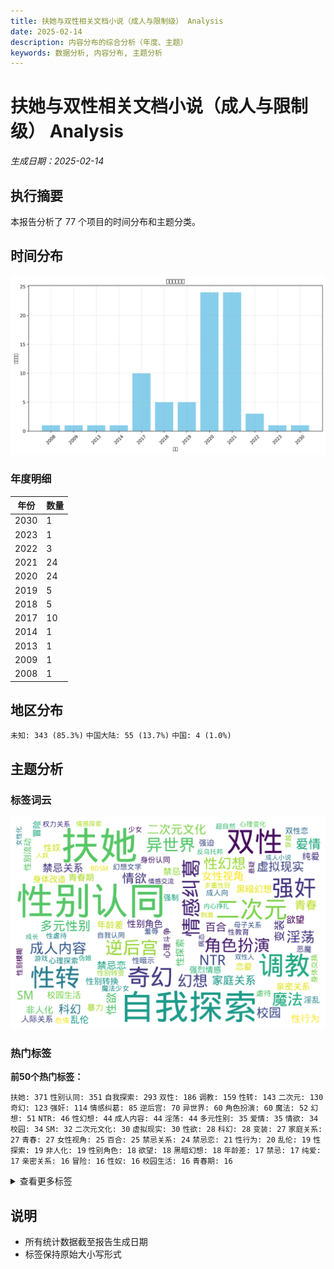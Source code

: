 ```yaml
---
title: 扶她与双性相关文档小说（成人与限制级） Analysis
date: 2025-02-14
description: 内容分布的综合分析（年度、主题）
keywords: 数据分析, 内容分布, 主题分析
---
```


# 扶她与双性相关文档小说（成人与限制级） Analysis
*生成日期：2025-02-14*

## 执行摘要
本报告分析了 77 个项目的时间分布和主题分类。

## 时间分布

![年度分布](扶她与双性相关文档小说（成人与限制级）_analysis_year_distribution.png)

### 年度明细

| 年份 | 数量 |
|------|-------|
| 2030 | 1 |
| 2023 | 1 |
| 2022 | 3 |
| 2021 | 24 |
| 2020 | 24 |
| 2019 | 5 |
| 2018 | 5 |
| 2017 | 10 |
| 2014 | 1 |
| 2013 | 1 |
| 2009 | 1 |
| 2008 | 1 |

## 地区分布

  `未知: 343 (85.3%)`  `中国大陆: 55 (13.7%)`  `中国: 4 (1.0%)`

## 主题分析

### 标签词云
![标签词云](扶她与双性相关文档小说（成人与限制级）_analysis_wordcloud.png)

### 热门标签

**前50个热门标签：**

  `扶她: 371`  `性别认同: 351`  `自我探索: 293`  `双性: 186`  `调教: 159`  `性转: 143`  `二次元: 130`  `奇幻: 123`  `强奸: 114`  `情感纠葛: 85`  `逆后宫: 70`  `异世界: 60`  `角色扮演: 60`  `魔法: 52`  `幻想: 51`  `NTR: 46`  `性幻想: 44`  `成人内容: 44`  `淫荡: 44`  `多元性别: 35`  `爱情: 35`  `情欲: 34`  `校园: 34`  `SM: 32`  `二次元文化: 30`  `虚拟现实: 30`  `性欲: 28`  `科幻: 28`  `变装: 27`  `家庭关系: 27`  `青春: 27`  `女性视角: 25`  `百合: 25`  `禁忌关系: 24`  `禁忌恋: 21`  `性行为: 20`  `乱伦: 19`  `性探索: 19`  `非人化: 19`  `性别角色: 18`  `欲望: 18`  `黑暗幻想: 18`  `年龄差: 17`  `禁忌: 17`  `纯爱: 17`  `亲密关系: 16`  `冒险: 16`  `性奴: 16`  `校园生活: 16`  `青春期: 16`

<details>
<summary>查看更多标签</summary>

 `性别流动: 15` `性别转换: 15` `恋爱: 15` `暴力: 15` `身体改造: 15` `人际关系: 14` `强烈情感: 14` `淫乱: 14` `双性恋: 13` `强制: 13` `强迫: 13` `心理斗争: 13` `心理探索: 12` `性暗示: 12` `恶魔: 12` `成人向: 12` `虐待: 12` `身份认同: 12` `幻想文学: 11` `性教育: 11` `羞辱: 11` `身体交换: 11` `少女: 10` `性别模糊: 10` `性别转变: 10` `性虐待: 10` `权力关系: 10` `母子关系: 10` `自我认同: 10` `色情: 10` `魔法少女: 10` `BDSM: 9` `心理变化: 9` `游戏: 9` `病态: 9` `穿越: 9` `超自然: 9` `人妖: 8` `伪娘: 8` `内心挣扎: 8` `刺激: 8` `双性人: 8` `反乌托邦: 8` `多重性别: 8` `女性化: 8` `悬疑: 8` `情感交流: 8` `情感探索: 8` `成人小说: 8` `成长: 8` `母女关系: 8` `肉便器: 8` `变态: 7` `同性恋: 7` `女仆: 7` `家庭伦理: 7` `异性恋: 7` `强奸幻想: 7` `性别探索: 7` `情感: 7` `情感冲突: 7` `权力游戏: 7` `校园爱情: 7` `梦境: 7` `羞耻: 7` `色情内容: 7` `都市: 7` `青少年: 7` `丝袜: 6` `兄妹关系: 6` `兄妹恋: 6` `双性角色: 6` `变性: 6` `奇幻冒险: 6` `奴役: 6` `婚姻: 6` `家庭: 6` `屈辱: 6` `强制性行为: 6` `性别流动性: 6` `性奴隶: 6` `性描写: 6` `性转小说: 6` `性高潮: 6` `恐怖: 6` `情感关系: 6` `情色文学: 6` `权力动态: 6` `权力斗争: 6` `校园恋情: 6` `精液: 6` `群交: 6` `肉体关系: 6` `自慰: 6` `血腥: 6` `触手: 6` `足控: 6` `跨性别: 6` `青春成长: 6` `魔物娘: 6` `主奴关系: 5` `乳胶: 5` `人体改造: 5` `催眠: 5` `变身: 5` `复仇: 5` `复杂人际关系: 5` `多人: 5` `多重身份: 5` `奇幻世界: 5` `婚礼: 5` `寄生兽: 5` `巨乳: 5` `心理挣扎: 5` `性快感: 5` `性暴力: 5` `日本文化: 5` `模拟人生: 5` `洗脑: 5` `父女关系: 5` `男性视角: 5` `禁忌之爱: 5` `肉棒: 5` `药物: 5` `足交: 5` `身体探索: 5` `魔王: 5` `TSF: 4` `二次元文学: 4` `勇者: 4` `双性特征: 4` `反转: 4` `变形: 4` `口交: 4` `同人小说: 4` `复杂情感: 4` `夫妻关系: 4` `女体化: 4` `小说: 4` `崩坏3: 4` `师生恋: 4` `幻想小说: 4` `强权关系: 4` `强烈快感: 4` `强烈性欲: 4` `强烈情欲: 4` `强烈的性欲: 4` `心理冲突: 4` `心理扭曲: 4` `心理描写: 4` `心理操控: 4` `性交: 4` `性关系: 4` `性启蒙: 4` `性爱: 4` `性行为描写: 4` `恋物癖: 4` `成人: 4` `成年内容: 4` `成长故事: 4` `探索欲望: 4` `改造: 4` `教师: 4` `教师与学生: 4` `权力: 4` `极端情节: 4` `生存游戏: 4` `社会禁忌: 4` `禁忌爱情: 4` `背叛: 4` `自我发现: 4` `舰娘: 4` `萝莉: 4` `虚构世界: 4` `血统: 4` `角色互动: 4` `警察: 4` `都市奇幻: 4` `都市幻想: 4` `都市生活: 4` `青春期困惑: 4` `青春爱情: 4` `两性关系: 3` `二次元小说: 3` `人外娘: 3` `冒险故事: 3` `办公室恋情: 3` `反抗: 3` `反转剧情: 3` `反转角色: 3` `受虐: 3` `吸血鬼: 3` `吸血魔女: 3` `多角关系: 3` `多角恋: 3` `多重关系: 3` `奇幻故事: 3` `女性主义: 3` `女权主义: 3` `奴隶: 3` `孤独: 3` `学校生活: 3` `宿舍生活: 3` `尿尿: 3` `幻想世界: 3` `幻想故事: 3` `异世界冒险: 3` `强暴: 3` `强烈性暗示: 3` `强烈欲望: 3` `心理游戏: 3` `快感: 3` `性别变换: 3` `性别平等: 3` `性奴役: 3` `性感: 3` `性玩具: 3` `性骚扰: 3` `恋爱心理: 3` `恶趣味: 3` `情感互动: 3` `情感交织: 3` `情感发展: 3` `情感纠结: 3` `惊悚: 3` `成人文学: 3` `战争: 3` `战斗: 3` `故事叙述: 3` `暗恋: 3` `暗黑: 3` `未来社会: 3` `极端性行为: 3` `校园恋爱: 3` `校园暴力: 3` `母子恋: 3` `淫魔: 3` `猫娘: 3` `现代: 3` `现代都市: 3` `社会角色: 3` `禁忌幻想: 3` `科技幻想: 3` `肉体改造: 3` `胶奴: 3` `色情文学: 3` `药物影响: 3` `身份危机: 3` `身体控制: 3` `转变: 3` `都市传说: 3` `附身: 3` `雌堕: 3` `青春期探索: 3` `青梅竹马: 3` `非传统家庭: 3` `魔物: 3` `AI: 2` `GL: 2` `JK制服: 2` `R18: 2` `三人关系: 2` `两性: 2` `乳汁: 2` `亲子关系: 2` `亲情: 2` `人兽: 2` `人形犬: 2` `人性: 2` `伦理: 2` `伦理冲突: 2` `伪装: 2` `侦探: 2` `修真: 2` `修道: 2` `偷窥: 2` `内心斗争: 2` `内衣: 2` `刺激体验: 2` `前列腺刺激: 2` `办公室生活: 2` `动漫文化: 2` `医患关系: 2` `占有欲: 2` `压迫: 2` `发情期: 2` `变性手术: 2` `古代: 2` `古代与现代交错: 2` `古风: 2` `另类性行为: 2` `后宫: 2` `地下文化: 2` `城市生活: 2` `复杂关系: 2` `多重性别认同: 2` `多重角色: 2` `天使: 2` `奇幻小说: 2` `女体盛: 2` `女性向: 2` `女性角色: 2` `女装: 2` `妻奴: 2` `姐弟恋: 2` `婚外情: 2` `婚姻关系: 2` `婚礼仪式: 2` `婚纱: 2` `婚舰: 2` `嫉妒: 2` `学校: 2` `学生: 2` `学生与老师: 2` `家庭主妇: 2` `家庭动态: 2` `家庭生活: 2` `少女情怀: 2` `尿控: 2` `尿液: 2` `师生关系: 2` `幽默: 2` `强势角色: 2` `强吻: 2` `强权: 2` `强烈性描写: 2` `强烈的情感: 2` `强烈色情: 2` `强迫关系: 2` `心灵探索: 2` `心理: 2` `心理控制: 2` `心理调教: 2` `性侵: 2` `性侵犯: 2` `性别融合: 2` `性压抑: 2` `性处理协会: 2` `性相关: 2` `性自我探索: 2` `性识别: 2` `怪物女孩: 2` `恋母情结: 2` `恋足: 2` `恋足癖: 2` `恶搞: 2` `情感依赖: 2` `情感危机: 2` `情感压迫: 2` `情感扭曲: 2` `情感操控: 2` `情感波动: 2` `情感纠纷: 2` `情欲关系: 2` `情色: 2` `情色小说: 2` `情趣: 2` `情趣玩具: 2` `情趣用品: 2` `成人向小说: 2` `成年人内容: 2` `成年向: 2` `扭曲关系: 2` `扶他: 2` `抖M: 2` `拍卖: 2` `换身: 2` `换身药: 2` `搞笑: 2` `操控: 2` `教师与学生关系: 2` `文化研究: 2` `日常生活: 2` `春药: 2` `暗黑幻想: 2` `暗黑调教: 2` `校园幻想: 2` `梦幻: 2` `梦魇: 2` `欲望与权力: 2` `欲望探索: 2` `武侠: 2` `母女: 2` `水手金星: 2` `漫展: 2` `激情: 2` `激情戏: 2` `灵媒岛: 2` `灵异事件: 2` `熟女: 2` `爱情与欲望: 2` `犬交: 2` `犯罪: 2` `猎杀: 2` `玄幻: 2` `现代奇幻: 2` `现代爱情: 2` `生命契约: 2` `生死: 2` `生死抉择: 2` `生殖: 2` `生殖权利: 2` `短篇小说: 2` `社会关系: 2` `社会压力: 2` `社会批判: 2` `社会期待: 2` `禁忌恋情: 2` `禁忌情感: 2` `科幻小说: 2` `科技: 2` `秘密关系: 2` `精神控制: 2` `美少女: 2` `老师与学生: 2` `耽美: 2` `职场: 2` `职场压力: 2` `职场女性: 2` `职场恋情: 2` `肉体欲望: 2` `肉欲: 2` `肛门: 2` `肢体接触: 2` `脚交: 2` `自我放纵: 2` `药物作用: 2` `虚构小说: 2` `虚构故事: 2` `融合: 2` `角色交换: 2` `角色关系: 2` `诱惑: 2` `调侃: 2` `调教俱乐部: 2` `贞操带: 2` `贞操锁: 2` `超能力: 2` `身份探索: 2` `身份转变: 2` `身体变换: 2` `身体接触: 2` `身体特征: 2` `身体羞辱: 2` `逆境成长: 2` `逆转: 2` `都市情感: 2` `重口味: 2` `重生: 2` `阉割: 2` `阴道: 2` `附身药: 2` `露出: 2` `青少年成长: 2` `青年: 2` `青春烦恼: 2` `高中生活: 2` `高潮体验: 2` `高跟鞋: 2` `魅魔: 2` `魔族: 2` `黑暗奇幻: 2` `#扶她文化: 1` `ACG文化: 1` `AI变身: 1` `AV: 1` `Alpha: 1` `CG作品: 1` `K9调教: 1` `M性角色: 1` `NSFW: 1` `OL制服: 1` `Omega: 1` `PLUSHIE: 1` `SLG: 1` `SM文化: 1` `romance: 1` `teacher-student relationship: 1` `一夜情: 1` `一次性别认同: 1` `三人行: 1` `三观: 1` `上元佳节: 1` `上官婉儿: 1` `上述情节: 1` `不可抗拒的身体变化: 1` `东洋文化: 1` `丝袜情结: 1` `两个女主角: 1` `两性人: 1` `严重限制级: 1` `丧失尊严: 1` `丧失控制: 1` `丧尸: 1` `个人成长: 1` `个人故事: 1` `个人日记: 1` `个人蜕变: 1` `个体欲望: 1` `中二病: 1` `中出虐待: 1` `中学: 1` `中年男性: 1` `临床实验: 1` `主人与奴隶: 1` `主人与宠物: 1` `主人公与瑪莉的关系: 1` `主仆关系: 1` `主奴婚礼: 1` `乳房: 1` `乳汁喷发: 1` `乳胶衣: 1` `二次元幻想: 1` `二次元性别: 1` `互动小说: 1` `互动式体验: 1` `互动性: 1` `互动教育: 1` `亚人类: 1` `亚里沙: 1` `亡灵: 1` `交配: 1` `亲子伦理: 1` `亲密互动: 1` `亲情与欲望: 1` `亲情关系: 1` `亲情扭曲: 1` `人与魔法: 1` `人偶: 1` `人兽关系: 1` `人力资源: 1` `人口控制: 1` `人妖关系: 1` `人妻: 1` `人性扭曲: 1` `人性探讨: 1` `人格扭曲: 1` `人牛: 1` `人物互动: 1` `人物关系: 1` `人物成长: 1` `人类与舰娘关系: 1` `人类与非人类: 1` `人类与非人类关系: 1` `人类与非人类的关系: 1` `人类战俘: 1` `人类未来: 1` `人类行为研究: 1` `人际关系冲突: 1` `人魔战争: 1` `仇恨: 1` `仙侠: 1` `仪式: 1` `伙伴关系: 1` `会心一击女友: 1` `传统与现代结合: 1` `伦理争议: 1` `伦理困境: 1` `伦理片: 1` `伦理禁忌: 1` `伦理纠葛: 1` `伴侣关系: 1` `体检: 1` `体育体测: 1` `佣兵团: 1` `侵犯: 1` `促销性欲: 1` `修仙: 1` `假阴茎: 1` `健康科技: 1` `健美: 1` `健身: 1` `偶像文化: 1` `傀儡大法: 1` `催情: 1` `優雅与恐怖: 1` `儿童: 1` `儿童成长: 1` `儿童色情: 1` `元精: 1` `兄妹: 1` `兄妹情深: 1` `兄弟姐妹: 1` `克隆体: 1` `党鲁设定: 1` `公开调教: 1` `公犬: 1` `关于爱与欲望: 1` `关系复杂: 1` `关系混乱: 1` `养分交换: 1` `养成: 1` `养老院: 1` `兽耳: 1` `兽耳人类: 1` `内向女孩: 1` `内心戏: 1` `内衣店: 1` `内部射精: 1` `内部斗争: 1` `冒险与探索: 1` `冒险者公会: 1` `军事皇权: 1` `冲突: 1` `冷酷: 1` `冷酷美人: 1` `凌辱: 1` `创作: 1` `初恋: 1` `刺激情节: 1` `刺激描写: 1` `前列腺高潮: 1` `剧情: 1` `剧情反转: 1` `力量与依赖: 1` `力量对抗: 1` `办公室: 1` `办公室调教: 1` `动作: 1` `动态互动: 1` `动态变化: 1` `励志故事: 1` `北京: 1` `医学: 1` `医学奇迹: 1` `医师: 1` `医疗失误: 1` `医疗设定: 1` `医疗部: 1` `医科学习: 1` `医院: 1` `医院故事: 1` `医院生活: 1` `博士: 1` `博彩: 1` `历史小说: 1` `历史背景: 1` `厕所有趣: 1` `原创同人: 1` `原神: 1` `友情与冲突: 1` `友谊: 1` `双人格: 1` `双性关系: 1` `双成: 1` `双重人格: 1` `双重欲望: 1` `反传统关系: 1` `反叛: 1` `反向NTR: 1` `反复情愫: 1` `反差萌: 1` `反抗压迫: 1` `反社会: 1` `反社会行为: 1` `反英雄: 1` `反转人生: 1` `反转关系: 1` `反转性别: 1` `反高潮: 1` `发育: 1` `受害者: 1` `受虐倾向: 1` `受虐者心理: 1` `受雇关系: 1` `变嫁: 1` `变态心理: 1` `变态情节: 1` `变态癖好: 1` `古代奇幻: 1` `古代宫廷: 1` `古代幻想: 1` `古代文化: 1` `古代神话: 1` `另类命运: 1` `另类幻想: 1` `另类性别: 1` `另类经历: 1` `史莱姆: 1` `史莱姆娘: 1` `合成人物: 1` `同人文: 1` `同伴: 1` `同居生活: 1` `同志文化: 1` `同性恋关系: 1` `同性愛: 1` `同性爱: 1` `同班接纳: 1` `同理心: 1` `同类相食: 1` `吞噬: 1` `启蒙教育: 1` `吸引力: 1` `吸血: 1` `吸食生命: 1` `呆萌: 1` `咖啡店: 1` `哥布林: 1` `唐朝: 1` `唯美主义: 1` `商业: 1` `噩梦婚礼: 1` `团队: 1` `国家政策: 1` `国际关系: 1` `地下交易: 1` `地下会所: 1` `地下俱乐部: 1` `地下室: 1` `地下暗河: 1` `地下调教: 1` `地下酒吧: 1` `城市: 1` `基督教: 1` `堕落: 1` `增强现实: 1` `增强能力: 1` `复古服装: 1` `复古风格: 1` `复杂人物关系: 1` `复杂心理: 1` `复杂性别角色: 1` `复杂的人际关系: 1` `多P: 1` `多个性行为: 1` `多个角色: 1` `多人性行为: 1` `多人调教: 1` `多层次角色关系: 1` `多重人格: 1` `多重性交: 1` `多重性伴侣: 1` `多重性关系: 1` `多重性行为: 1` `夜晚: 1` `夜生活: 1` `夜色浪漫: 1` `夜间冒险: 1` `夜间故事: 1` `大学爱情: 1` `大学生活: 1` `大肉棒: 1` `大胆尝试: 1` `大量射精: 1` `天降少女: 1` `失恋: 1` `失落: 1` `失踪: 1` `失踪案件: 1` `奇妙遭遇: 1` `奇幻修真: 1` `奇幻少女: 1` `奇幻情境: 1` `奇幻想: 1` `奇幻文学: 1` `奇幻现实: 1` `奇幻色情文学: 1` `奇幻题材: 1` `奇异伦理: 1` `奇点计划: 1` `契约: 1` `女上司: 1` `女主角: 1` `女剑圣: 1` `女友与追求者: 1` `女奴: 1` `女子大学生: 1` `女学生: 1` `女性主导: 1` `女性化训练: 1` `女性友谊: 1` `女性失踪: 1` `女性心理: 1` `女性服装: 1` `女性权力: 1` `女性欲望: 1` `女性气质: 1` `女性角色扮演: 1` `女性身份: 1` `女性身体: 1` `女王: 1` `女生: 1` `女生向: 1` `女秘书: 1` `奴役关系: 1` `奴隶交易: 1` `奴隶驯养: 1` `妖媚: 1` `妖怪: 1` `妖狐: 1` `妖艳女郎: 1` `姊妹情: 1` `姐妹关系: 1` `姐妹情: 1` `姐姐: 1` `姐弟禁忌: 1` `婚姻与家庭: 1` `婚礼准备: 1` `媚药: 1` `嫉妒与竞争: 1` `季柚: 1` `学姐: 1` `学院生活: 1` `宅文化: 1` `宅男: 1` `宇航时代: 1` `宗教信仰: 1` `实验室: 1` `实验室情节: 1` `实验政策: 1` `宠物化: 1` `家务: 1` `家庭戏剧: 1` `家庭纠葛: 1` `家庭虐待: 1` `家族关系: 1` `家族斗争: 1` `对抗暴力: 1` `小女孩: 1` `少女向: 1` `少女角色: 1` `少年: 1` `少男向: 1` `尸体解剖: 1` `尿道: 1` `屈从: 1` `屈服: 1` `屎控: 1` `山脉社会: 1` `岁差: 1` `岛屿奇境: 1` `巫术: 1` `巴厘岛度假: 1` `师徒关系: 1` `平民: 1` `平行世界: 1` `年下: 1` `年幼: 1` `年幼与年长者关系: 1` `年幼的心灵: 1` `年轻女孩: 1` `年轻女性: 1` `年轻成年人: 1` `年轻角色: 1` `年青人的成长: 1` `年龄差异: 1` `幻幻想: 1` `幻想与现实: 1` `幻想与现实交织: 1` `幻想性: 1` `幻想情节: 1` `幻想类: 1` `幻梦: 1` `幻觉: 1` `幼儿园: 1` `幼女: 1` `幼齿: 1` `开放性行为: 1` `开放文化: 1` `异世界挑战: 1` `异化: 1` `异国旅行: 1` `异域情趣: 1` `异常性行为: 1` `异幻想: 1` `异形: 1` `异性恋者的视角: 1` `异性成分: 1` `异界: 1` `异种: 1` `异类交配: 1` `异能: 1` `异色瞳: 1` `异装: 1` `弟弟与姐姐: 1` `弱势群体: 1` `弱校全年龄向: 1` `强制性交: 1` `强制融合: 1` `强制行为: 1` `强制认同: 1` `强制高潮: 1` `强力关系: 1` `强性交互: 1` `强推: 1` `强欲: 1` `强烈亲密: 1` `强烈吸引: 1` `强烈性别表现: 1` `强烈性吸引: 1` `强烈性爱场景: 1` `强烈情色: 1` `强烈描写: 1` `强烈的内心斗争: 1` `强烈的性暗示: 1` `强烈的生理欲望: 1` `强烈羞耻感: 1` `强烈自卑: 1` `强者与弱者: 1` `强辱: 1` `强迫与自愿: 1` `强迫性: 1` `强迫性交: 1` `归属感: 1` `征服: 1` `待嫁关系: 1` `心动瞬间: 1` `心灵交流: 1` `心理 thriller: 1` `心理关系: 1` `心理创伤: 1` `心理剖析: 1` `心理压迫: 1` `心理变态: 1` `心理困扰: 1` `心理崩塌: 1` `心理恐怖: 1` `心理恐慌: 1` `心理戏: 1` `心理战: 1` `心理救赎: 1` `心理活动: 1` `心理状态: 1` `心理纠结: 1` `心理虐待: 1` `心理驯化: 1` `志愿者实验: 1` `忠诚: 1` `忠诚与背叛: 1` `快感与屈辱: 1` `快感探索: 1` `怀孕: 1` `怀旧: 1` `思想解放: 1` `急性换身: 1` `性MOD: 1` `性交流: 1` `性体验: 1` `性倾向: 1` `性冲动: 1` `性别伪装: 1` `性别冲突: 1` `性别困惑: 1` `性别对立: 1` `性别异化: 1` `性别权力游戏: 1` `性别歧视: 1` `性别混淆: 1` `性别游戏: 1` `性别理论: 1` `性别研究: 1` `性别角色冲突: 1` `性别角色挑战: 1` `性别角色颠倒: 1` `性别认知: 1` `性别调教: 1` `性别身份: 1` `性别转化: 1` `性刺激: 1` `性功能模块: 1` `性压迫: 1` `性取向: 1` `性吸引: 1` `性器官移植: 1` `性奴角色: 1` `性心理: 1` `性快乐: 1` `性情节: 1` `性意识: 1` `性感OL: 1` `性感女上司: 1` `性技巧: 1` `性文化: 1` `性欲压抑: 1` `性欲参与: 1` `性欲发展: 1` `性欲增强: 1` `性欲抑制: 1` `性欲探索: 1` `性欲望: 1` `性欲满足: 1` `性欲激增: 1` `性欲表现: 1` `性欲表达: 1` `性欲觉醒: 1` `性欺诈: 1` `性活动: 1` `性游戏: 1` `性爱幻想: 1` `性爱描写: 1` `性爱精灵: 1` `性爱表演: 1` `性癖: 1` `性羞耻: 1` `性药物: 1` `性行为描述: 1` `性表现: 1` `性调教: 1` `性转化: 1` `性转故事: 1` `性转文: 1` `恋人: 1` `恋母癖: 1` `恋爱与亲密: 1` `恋爱与死亡: 1` `恋爱主题: 1` `恋爱关系: 1` `恋爱趋向: 1` `恋爱过程: 1` `恋父: 1` `恋父情结: 1` `恋臭: 1` `恋袜: 1` `恐怖事件: 1` `恐怖小说: 1` `恐怖幻想: 1` `恐怖情绪: 1` `恐惧与屈服: 1` `恶作剧: 1` `恶势力: 1` `恶堕: 1` `恶性事件: 1` `恶灵: 1` `恶魔化: 1` `恶魔调教: 1` `悔恨: 1` `悲伤: 1` `悲剧: 1` `悲剧情节: 1` `情侣关系: 1` `情感交互: 1` `情感交融: 1` `情感内心斗争: 1` `情感剖析: 1` `情感升温: 1` `情感启示: 1` `情感戏: 1` `情感成长: 1` `情感挣扎: 1` `情感探讨: 1` `情感支持: 1` `情感故事: 1` `情感矛盾: 1` `情感纽带: 1` `情感经历: 1` `情感缺失: 1` `情感表达: 1` `情感调教: 1` `情感连接: 1` `情感迷茫: 1` `情景转换: 1` `情欲与爱: 1` `情欲小说: 1` `情欲教育: 1` `情欲纠葛: 1` `情绪描写: 1` `情节冲突: 1` `情节反转: 1` `情节扭曲: 1` `情节扭转: 1` `情趣关系: 1` `情趣道具: 1` `惩罚与奖赏: 1` `惩罚与报复: 1` `想象空间: 1` `意识转移: 1` `愚弄权力: 1` `感性体验: 1` `愿望实现: 1` `成人向文学: 1` `成人娱乐: 1` `成人情节: 1` `成年: 1` `成年交易: 1` `成年人向: 1` `成年仪式: 1` `成年女性: 1` `成年幻想: 1` `成年教育: 1` `成年礼: 1` `战略: 1` `手术: 1` `托管老师: 1` `扮装: 1` `扶她文化: 1` `技术实验: 1` `抗争: 1` `折磨: 1` `护士: 1` `拆迁: 1` `拘束: 1` `拟态: 1` `拟态小说: 1` `挑战极限: 1` `挣扎: 1` `探索: 1` `探索与禁忌: 1` `探索新游戏: 1` `探索禁忌: 1` `探索自我: 1` `探索身份: 1` `探讨自我: 1` `推理: 1` `提督: 1` `援交: 1` `改编小说: 1` `改造手术: 1` `政府计划: 1` `政治阴谋: 1` `故事: 1` `故事情节: 1` `敏感议题: 1` `教育: 1` `整容手术: 1` `文化冲突: 1` `文艺: 1` `斗争与制服: 1` `施虐倾向: 1` `旅行故事: 1` `旅馆: 1` `无厘头: 1` `无性别偏见: 1` `无意识: 1` `无知的少年: 1` `日常系: 1` `日本: 1` `日本二次元文化: 1` `日本社会: 1` `旧梦重温: 1` `早晨性爱: 1` `时尚: 1` `时空穿梭: 1` `时装周: 1` `春梦: 1` `暗网: 1` `暗部: 1` `暗黑主题: 1` `暗黑元首: 1` `暗黑恋爱: 1` `暗黑爱情: 1` `暧昧: 1` `暴力行为: 1` `暴雨: 1` `暴露: 1` `暴露性行为: 1` `暴露癖: 1` `朋友关系: 1` `服务场所: 1` `未婚妻: 1` `未来科技: 1` `末世: 1` `末日: 1` `末班车事件: 1` `机器人: 1` `机械: 1` `机械女仆: 1` `机械角色: 1` `机甲: 1` `权利关系: 1` `权力与控制: 1` `李治: 1` `束缚游戏: 1` `极端体验: 1` `极端内容: 1` `极端性教育: 1` `极端性虐待: 1` `极端情感: 1` `极端露骨: 1` `极限体验: 1` `极限情节: 1` `枪战: 1` `校园小说: 1` `校园性文化: 1` `校园恋愛: 1` `校园情感: 1` `校园情欲: 1` `校园故事: 1` `校园青春: 1` `校花: 1` `梦境与现实: 1` `梦境幻想: 1` `梦幻体验: 1` `梦幻校园: 1` `模仿: 1` `模拟现实: 1` `模特生活: 1` `樱花: 1` `欢庆: 1` `欢愉经验: 1` `欲望与快感: 1` `欲望与暴力: 1` `欲望与满足: 1` `欲望与爱: 1` `欲望债主系统: 1` `欲望未满足: 1` `欲望游戏: 1` `欲望觉醒: 1` `欲望释放: 1` `欺骗: 1` `正义与非正义: 1` `武器魔法: 1` `武曌: 1` `武野: 1` `母乳: 1` `母女乱伦: 1` `母嫁: 1` `母子: 1` `母子情: 1` `母子游戏: 1` `母性: 1` `母犬: 1` `母狗: 1` `母系社会: 1` `母胎solo: 1` `毒品: 1` `毕业酒会: 1` `求爱: 1` `治愈: 1` `治愈术: 1` `治疗: 1` `治疗魔法: 1` `治病: 1` `法医: 1` `法医调查: 1` `法术: 1` `注奶: 1` `泪水: 1` `泰国: 1` `洗澡: 1` `流动性别: 1` `流氓医生: 1` `浴室性愛: 1` `海水浴场: 1` `液体: 1` `淫欲: 1` `淫纹: 1` `深喉: 1` `深夜刺激: 1` `深夜故事: 1` `深层快感: 1` `深度探讨: 1` `深海: 1` `深海舰娘: 1` `混乱: 1` `混合人格: 1` `混合性别: 1` `混沌: 1` `混血: 1` `温暖: 1` `温暖的日常: 1` `温柔与欲望: 1` `温柔乡的诱惑: 1` `温柔调教: 1` `温泉之旅: 1` `游戏剧情: 1` `游戏穿越: 1` `源石病: 1` `潜意识性欲: 1` `潜水意外: 1` `潮流文化: 1` `激烈: 1` `激烈争吵: 1` `激烈场面: 1` `激烈情感: 1` `激烈战斗: 1` `激烈描绘: 1` `激素波动: 1` `灌肠: 1` `火辣老板: 1` `灵女: 1` `灵异: 1` `灵异故事: 1` `灵根: 1` `灵气: 1` `灵溪医院: 1` `灵魂伴侣: 1` `灵魂素粒子: 1` `灵魂转移: 1` `灾难: 1` `炼丹: 1` `热情与诱惑: 1` `熟女控: 1` `熟透的爱: 1` `爆乳: 1` `爱: 1` `爱与婚姻: 1` `爱与恨: 1` `爱与探索: 1` `爱与痛: 1` `爱与痛苦: 1` `爱好和平: 1` `爱恋: 1` `爱情题材: 1` `爱爱: 1` `父女乱伦: 1` `父女恋: 1` `父子关系: 1` `父子情: 1` `父权结构: 1` `父母与子女: 1` `爽文: 1` `特殊学园: 1` `特殊性关系: 1` `特殊性别: 1` `特殊服务: 1` `特殊身体特征: 1` `狐狸妖怪: 1` `独占欲: 1` `独立与依赖: 1` `狼人: 1` `狼女: 1` `猎人与猎物: 1` `猎奇: 1` `猎奇文学: 1` `猫咪: 1` `献祭仪式: 1` `环保事业: 1` `环境问题: 1` `现代化妆品: 1` `现代文: 1` `现代社会: 1` `现代网络文化: 1` `现实拆分: 1` `理想与现实: 1` `甜蜜: 1` `生命与死亡: 1` `生存: 1` `生存与绝望: 1` `生存困境: 1` `生殖器: 1` `生殖器官: 1` `生殖器崇拜: 1` `生殖差距: 1` `生殖科: 1` `生活学习: 1` `生活日常: 1` `生活片段: 1` `生活状况观察: 1` `生物技术: 1` `生物改造: 1` `生物科技: 1` `生物重铸: 1` `生理功能: 1` `生理反应: 1` `生理性快感: 1` `生理特征: 1` `生理需求: 1` `田园: 1` `电击调教: 1` `电动玩具: 1` `电子游戏: 1` `电子竞技: 1` `男女关系: 1` `男女性别: 1` `男女性别融合: 1` `男女融合: 1` `男性与女性: 1` `男性与女性特征: 1` `男性与女性特征互融: 1` `男性关系: 1` `男性目光: 1` `男生: 1` `疗愈与破坏: 1` `疯狂: 1` `疯狂实验: 1` `疯狂幻想: 1` `病娇角色: 1` `病态恋母: 1` `病态爱情: 1` `病态美: 1` `病房对话: 1` `痛苦: 1` `痛苦与救赎: 1` `痛苦体验: 1` `痛苦恋情: 1` `痛苦成长: 1` `痴女: 1` `白丝过膝袜: 1` `百合关系: 1` `皇朝: 1` `皮物: 1` `监禁: 1` `目标启示: 1` `直播: 1` `直播互动: 1` `真实性别: 1` `真实身份: 1` `知情同意: 1` `知识探索: 1` `短小包茎: 1` `矮人: 1` `碧蓝航线: 1` `社交互动: 1` `社交媒体: 1` `社交平台: 1` `社会丑恶: 1` `社会习俗: 1` `社会伦理: 1` `社会体制: 1` `社会变革: 1` `社会孤立: 1` `社会性死亡: 1` `社会接纳: 1` `社会文化: 1` `社会混乱: 1` `社会现状: 1` `社会研究: 1` `社会规则: 1` `社会规范: 1` `社会认同: 1` `社会认知: 1` `社会讨论: 1` `社会适应: 1` `社会问题: 1` `社区生活: 1` `神奇女郎: 1` `神社: 1` `神社文化: 1` `神秘: 1` `神秘家族: 1` `神秘教会: 1` `神秘现象: 1` `神秘角色: 1` `神秘试剂: 1` `神魔: 1` `禁忌之恋: 1` `禁忌恋爱: 1` `禁忌文化: 1` `禁忌爱: 1` `禁忌的爱情: 1` `禁欲: 1` `私密关系: 1` `科幻幻想: 1` `科幻色情: 1` `科技与性: 1` `科技改造: 1` `科技进步: 1` `科研与欲望: 1` `秘密实验: 1` `秘密生活: 1` `秘密警察: 1` `空姐故事: 1` `穿女装: 1` `竞女: 1` `童年回忆: 1` `童年幻想: 1` `童年阴影: 1` `童装: 1` `童颜巨乳: 1` `符华: 1` `粗暴: 1` `精灵: 1` `精灵附身: 1` `精神创伤: 1` `精神操控: 1` `精神病态: 1` `精神错乱: 1` `精臭: 1` `系统金手指: 1` `紧张气氛: 1` `紧身服装: 1` `紫色火焰: 1` `繁衍机制: 1` `红A: 1` `约会: 1` `约束: 1` `绒毛特征: 1` `维多利亚风格: 1` `罗曼史: 1` `美学: 1` `羞涩: 1` `羞耻心: 1` `羞耻心理: 1` `羞耻情节: 1` `羞耻玩弄: 1` `羞辱与屈辱: 1` `群体互动: 1` `群体冲突: 1` `群体性交: 1` `老人: 1` `老女律师: 1` `考博液: 1` `耻辱: 1` `耻辱快感: 1` `耽美小说: 1` `职业助理: 1` `职业生活: 1` `职业角色交替: 1` `职场挑战: 1` `职场操控: 1` `职场爱情: 1` `职场适应: 1` `肆意调教: 1` `肉体与欲望: 1` `肉体与精神交融: 1` `肉体交互: 1` `肉体交易: 1` `肉体交缠: 1` `肉体变换: 1` `肉体美学: 1` `肉戏: 1` `肉棒调教: 1` `肉欲探讨: 1` `肌肉: 1` `肛交: 1` `肛门痛楚: 1` `育儿: 1` `脚奴隶: 1` `脚控: 1` `腐向: 1` `自愈能力: 1` `自我意识: 1` `自我成长: 1` `自我接受: 1` `自我接纳: 1` `自我放逐: 1` `自我满足: 1` `自我觉醒: 1` `自我认知: 1` `自我迷失: 1` `自然与非自然: 1` `自然课程: 1` `自由意志: 1` `自虐: 1` `色情主题: 1` `色情小说: 1` `色情浪漫: 1` `艺术: 1` `若隐若现: 1` `苦恋: 1` `草食系: 1` `药娘: 1` `药水变身: 1` `药物依赖: 1` `药物变化: 1` `药物角色扮演: 1` `药物诱导: 1` `荷尔蒙治疗: 1` `菊花: 1` `萌妹: 1` `萌文化: 1` `落入性别陷阱: 1` `藏镜仕女: 1` `虐待与屈服: 1` `虐待与调教: 1` `虐恋: 1` `虚幻与现实: 1` `虚拟世界: 1` `虚拟性行为: 1` `虚拟角色: 1` `虚构: 1` `虚构乱伦: 1` `虚构文学: 1` `虚构角色: 1` `蛇人: 1` `蛇皮变身: 1` `蜜液: 1` `融合技术: 1` `融合能力: 1` `血缘关系: 1` `行政秘书: 1` `衣物购买: 1` `裂口女: 1` `视频: 1` `视频调教: 1` `视频通信: 1` `角斗场: 1` `角色反转: 1` `角色发展: 1` `角色探索: 1` `角色设定: 1` `角色间复杂关系: 1` `解剖: 1` `解放与压迫: 1` `解锁性趣: 1` `触电感受: 1` `触神教: 1` `警察调查: 1` `警察追捕: 1` `认同探索: 1` `训练场景: 1` `课堂教学: 1` `调情: 1` `调教人妻: 1` `调教奴隶: 1` `调教快感: 1` `调教性的探索: 1` `调教情节: 1` `调教战: 1` `调教故事: 1` `调教文: 1` `调教文化: 1` `调教文学: 1` `调教机械: 1` `调教社会: 1` `调教过程: 1` `调皮: 1` `调皮互动: 1` `调皮捣蛋: 1` `豪华酒店: 1` `贞操笼: 1` `负数锁: 1` `购物挑战: 1` `贵族: 1` `费洛蒙: 1` `赛场: 1` `赞美臀部: 1` `超常规犯罪: 1` `超现实主义: 1` `超级财团: 1` `超越性别: 1` `跨性别体验: 1` `跨物种情感: 1` `身份交换: 1` `身体交互: 1` `身体代入感: 1` `身体变化: 1` `身体变异: 1` `身体意识: 1` `身体改变: 1` `身体界限: 1` `身体自主权: 1` `身体融合: 1` `身体转化: 1` `身体转变: 1` `身体转换: 1` `身心受虐: 1` `身心变革: 1` `身心融合: 1` `身心转换: 1` `转学生: 1` `转性: 1` `转性故事: 1` `转换与自我探索: 1` `轻小说: 1` `轻生: 1` `较量: 1` `迷失自我: 1` `逃脱: 1` `逆袭: 1` `透明生物: 1` `道家: 1` `道德伦理: 1` `道德困境: 1` `遗愿: 1` `遗憾: 1` `邪恶系: 1` `邪教思想: 1` `邪教文化: 1` `邻里支持: 1` `都市小说: 1` `都市恐怖: 1` `都市探险: 1` `酒吧: 1` `重塑身份: 1` `重生小说: 1` `阴暗幻想: 1` `阴暗面: 1` `阴茎: 1` `阴茎癖: 1` `阴蒂肉棒: 1` `阴谋: 1` `阴道吸力: 1` `阴阳师: 1` `阶级斗争: 1` `阿米娅: 1` `附身药的影响: 1` `陪伴: 1` `隐秘情感: 1` `隐秘情缘: 1` `雌性主导: 1` `雌雄同体: 1` `雷电将军: 1` `霸道总裁: 1` `青少年困惑: 1` `青少年探索: 1` `青年律师: 1` `青春回忆: 1` `青春幻想: 1` `青春悸动: 1` `青春期的困惑: 1` `青春期道德焦虑: 1` `青涩初恋: 1` `青涩记忆: 1` `非人类: 1` `非传统恋情: 1` `非自愿性行为: 1` `非自愿行为: 1` `非规范性行为: 1` `风俗店: 1` `飞机美容: 1` `饮酒: 1` `饮酒与酒会文化: 1` `高H: 1` `高潮: 1` `鬼怪: 1` `鬼怪工作室: 1` `魅惑大法: 1` `魔兽: 1` `魔女: 1` `魔女与契约: 1` `魔女狩猎: 1` `魔幻: 1` `魔术内衣: 1` `魔法世界: 1` `魔法学院: 1` `魔法改造: 1` `魔法药剂: 1` `魔法转变: 1` `魔界: 1` `麻醉: 1` `黑暗世界: 1` `黑暗交易: 1` `黑暗幽默: 1` `黑暗情色: 1` `黑暗魔法: 1` `黑色幽默: 1` `黑衣女: 1` `黑道: 1` `龙血武姬: 1`

</details>

## 说明
- 所有统计数据截至报告生成日期
- 标签保持原始大小写形式